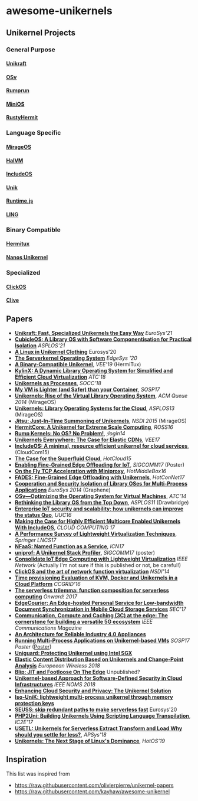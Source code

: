 # awesome-unikernels

## Unikernel Projects
### General Purpose
#### [Unikraft](http://unikraft.org/)
#### [OSv](http://osv.io/)
#### [Rumprun](https://github.com/rumpkernel/rumprun)
#### [MiniOS](https://github.com/mirage/mini-os)
#### [RustyHermit](https://github.com/hermitcore/rusty-hermit)
### Language Specific
#### [MirageOS](https://mirage.io/)
#### [HalVM](https://galois.com/project/halvm/)
#### [IncludeOS](http://www.includeos.org/)
#### [Unik](https://github.com/solo-io/unik)
#### [Runtime.js](http://runtimejs.org/)
#### [LING](http://erlangonxen.org/)
### Binary Compatible
#### [Hermitux](https://ssrg-vt.github.io/hermitux/)
#### [Nanos Unikernel](https://www.nanovms.com/)
### Specialized
#### [ClickOS](http://cnp.neclab.eu/projects/clickos/)
#### [Clive](https://lsub.org/ls/clive.html)


## Papers
- [**Unikraft: Fast, Specialized Unikernels the Easy Way**](http://nets.cs.pub.ro/~costin/files/unikraft-camera-ready-no-badges.pdf) _EuroSys'21_
- [**CubicleOS: A Library OS with Software Componentisation for Practical Isolation**](https://asplos-conference.org/abstracts/asplos21-paper486-extended_abstract.pdf) _ASPLOS'21_
- [**A Linux in Unikernel Clothing**](https://hckuo.github.io/pdfs/lupine.pdf) Eurosys'20
- [**The Serverkernel Operating System**](https://dl.acm.org/doi/pdf/10.1145/3378679.3394537) _EdgeSys '20_
- [**A Binary-Compatible Unikernel**](https://www.ssrg.ece.vt.edu/papers/vee2019.pdf), _VEE'19_ (HermiTux)
- [**KylinX: A Dynamic Library Operating System for Simplified and Efficient Cloud Virtualization**](https://www.usenix.org/system/files/conference/atc18/atc18-zhang-yiming.pdf) _ATC'18_
- [**Unikernels as Processes**](https://dl.acm.org/doi/10.1145/3267809.3267845), _SOCC'18_
- [**My VM is Lighter (and Safer) than your Container**](http://sysml.neclab.eu/projects/lightvm/lightvm.pdf), _SOSP17_
- [**Unikernels: Rise of the Virtual Library Operating System**](http://queue.acm.org/detail.cfm?id=2566628), _ACM Queue 2014_ (MirageOS)
- [**Unikernels: Library Operating Systems for the Cloud**](http://anil.recoil.org/papers/2013-asplos-mirage.pdf), _ASPLOS13_ (MirageOS)
- [**Jitsu: Just-In-Time Summoning of Unikernels**](https://www.usenix.org/system/files/conference/nsdi15/nsdi15-paper-madhavapeddy.pdf), _NSDI 2015_ (MirageOS)
- [**HermitCore: A Unikernel for Extreme Scale Computing**](http://dl.acm.org/citation.cfm?id=2931093), _ROSS16_
- [**Rump Kernels: No OS? No Problem!**](https://www.usenix.org/system/files/login/articles/login_1410_03_kantee.pdf), _;login14_
- [**Unikernels Everywhere: The Case for Elastic CDNs**](http://flosch.eu/papers/2017-vee-minicache.pdf), _VEE17_
- [**IncludeOS: A minimal, resource efficient unikernel for cloud services**](https://folk.uio.no/paalee/publications/2015-cloudcom.pdf), (CloudCom15)
- [**The Case for the Superfluid Cloud**](https://www.usenix.org/system/files/conference/hotcloud15/hotcloud15-manco.pdf), _HotCloud15_
- [**Enabling Fine-Grained Edge Offloading for IoT**](http://dl.acm.org/citation.cfm?id=3132009), _SIGCOMM17_ (Poster)
- [**On the Fly TCP Acceleration with Miniproxy**](https://arxiv.org/pdf/1605.06285.pdf), _HotMiddleBox16_
- [**FADES: Fine-Grained Edge Offloading with Unikernels**](http://dl.acm.org/citation.cfm?id=3094412), _HotConNet17_
- [**Cooperation and Security Isolation of Library OSes for Multi-Process Applications**](http://spin2013.cs.sunysb.edu/~porter/pubs/tsai14graphene.pdf) _EuroSys 2014_ (Graphene)
- [**OSv—Optimizing the Operating System for Virtual Machines**](https://www.usenix.org/system/files/conference/atc14/atc14-paper-kivity.pdf), _ATC'14_
- [**Rethinking the Library OS from the Top Down**](https://www.microsoft.com/en-us/research/wp-content/uploads/2016/02/asplos2011-drawbridge.pdf), _ASPLOS11_ (Drawbridge)
- [**Enterprise IoT security and scalability: how unikernels can improve the status Quo**](http://aura.abdn.ac.uk/bitstream/handle/2164/7988/PID4488667.pdf), _UUC16_
- [**Making the Case for Highly Efficient Multicore Enabled Unikernels With IncludeOS**](https://s3.amazonaws.com/academia.edu.documents/51935992/cloud_computing_2017_full.pdf?AWSAccessKeyId=AKIAIWOWYYGZ2Y53UL3A&Expires=1506032443&Signature=rG0TWnFneEUY7Ik%2FmPCbvMBiMvs%3D&response-content-disposition=inline%3B%20filename%3DCLOUD_COMPUTING_2017_Athens_Greece_CLOUD.pdf#page=21), _CLOUD COMPUTING 17_
- [**A Performance Survey of Lightweight Virtualization Techniques**](https://link.springer.com/content/pdf/10.1007%2F978-3-319-67262-5_3.pdf), _Springer LNCS17_
- [**NFaaS: Named Function as a Service**](https://www.researchgate.net/profile/Ioannis_Psaras/publication/319925427_NFaaS_named_function_as_a_service/links/59c4aad0a6fdccc7190e7806/NFaaS-named-function-as-a-service.pdf), _ICN17_
- [**uniprof: A Unikernel Stack Profiler**](http://flosch.eu/papers/2017-sigcomm-uniprof.pdf), _SIGCOMM17_ (poster)
- [**Consolidate IoT Edge Computing with
Lightweight Virtualization**](http://home.in.tum.de/~ding/files/netmag-pre-camera.pdf) _IEEE Network_ (Actually I'm not sure if this is published or not, be careful!)
- [**ClickOS and the art of network function virtualization**](https://www.usenix.org/system/files/conference/nsdi14/nsdi14-paper-martins.pdf) _NSDI'14_
- [**Time provisioning Evaluation of KVM, Docker and Unikernels in a Cloud Platform**](http://ieeexplore.ieee.org/document/7515699/#full-text-section) _CCGRID'16_
- [**The serverless trilemma: function composition for serverless computing**](https://dl.acm.org/citation.cfm?id=3133855) _Onward! 2017_
- [**EdgeCourier: An Edge-hosted Personal Service for Low-bandwidth Document Synchronization in Mobile Cloud Storage Services**](http://www.cs.binghamton.edu/~zhangy/paper/EdgeCourier-SEC17.pdf) _SEC'17_
- [**Communication, Compute and Caching (3C) at the edge: The cornerstone
for building a versatile 5G ecosystem**](https://www.researchgate.net/profile/Evangelos_Markakis/publication/321143166_Computing_Caching_and_Communication_at_the_Edge_The_Cornerstone_for_Building_a_Versatile_5G_Ecosystem/links/5a1bea794585155c26ae0dd0/Computing-Caching-and-Communication-at-the-Edge-The-Cornerstone-for-Building-a-Versatile-5G-Ecosystem.pdf) _IEEE Communications Magazine_
- [**An Architecture for Reliable Industry 4.0
Appliances**](https://www.atiner.gr/papers/COM2017-2327.pdf)
- [**Running Multi-Process Applications on Unikernel-based VMs**](https://orum.in/sosp2017-mkanatsu-abstract.pdf) _SOSP17 Poster_ ([Poster](https://orum.in/sosp2017-mkanatsu-poster.pdf))
- [**Uniguard: Protecting Unikernel using Intel SGX**](https://ieeexplore.ieee.org/abstract/document/8360317/)
- [**Elastic Content Distribution Based on Unikernels and Change-Point Analysis**](https://www.researchgate.net/profile/Lefteris_Mamatas/publication/325206124_Elastic_Content_Distribution_Based_on_Unikernels_and_Change-Point_Analysis/links/5afdcae9458515e9a535d2f6/Elastic-Content-Distribution-Based-on-Unikernels-and-Change-Point-Analysis.pdf) _Europeean Wireless 2018_
- [**Blip: JIT and Footloose On The Edge**](https://arxiv.org/pdf/1806.00039.pdf) Unpublished?
- [**Unikernel-based Approach for Software-Defined Security in Cloud Infrastructures**](https://hal.inria.fr/hal-01798793/document) _IEEE NOMS 2018_
- [**Enhancing Cloud Security and Privacy: The Unikernel Solution**](http://aura.abdn.ac.uk/bitstream/handle/2164/8524/AAB02.pdf)
- [**Iso-UniK: lightweight multi-process unikernel through memory protection keys**]( https://cybersecurity.springeropen.com/articles/10.1186/s42400-020-00051-9) 
- [**SEUSS: skip redundant paths to make serverless fast**](https://dl.acm.org/doi/abs/10.1145/3342195.3392698) Eurosys'20
- [**PHP2Uni: Building Unikernels Using Scripting Language Transpilation**](https://ieeexplore.ieee.org/abstract/document/7923803/authors#authors), _IC2E'17_
- [**USETL: Unikernels for Serverless Extract Transform and Load Why should you settle for less?**](https://dl.acm.org/doi/abs/10.1145/3343737.3343750), _APSys'18_
- [**Unikernels: The Next Stage of Linux's Dominance**](https://dl.acm.org/doi/10.1145/3317550.3321445), _HotOS'19_

## Inspiration
This list was inspired from 
- https://raw.githubusercontent.com/olivierpierre/unikernel-papers 
- https://raw.githubusercontent.com/kayhaw/awesome-unikernel
